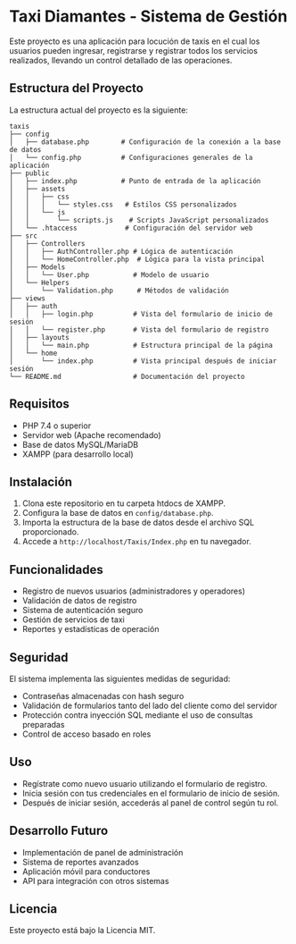 # Taxi Diamantes - Sistema de Gestión

Este proyecto es una aplicación para locución de taxis en el cual los usuarios pueden ingresar, registrarse y registrar todos los servicios realizados, llevando un control detallado de las operaciones.

## Estructura del Proyecto

La estructura actual del proyecto es la siguiente:


```
taxis
├── config
│   ├── database.php        # Configuración de la conexión a la base de datos
│   └── config.php          # Configuraciones generales de la aplicación
├── public
│   ├── index.php           # Punto de entrada de la aplicación
│   ├── assets
│   │   ├── css
│   │   │   └── styles.css   # Estilos CSS personalizados
│   │   └── js
│   │       └── scripts.js    # Scripts JavaScript personalizados
│   └── .htaccess            # Configuración del servidor web
├── src
│   ├── Controllers
│   │   ├── AuthController.php # Lógica de autenticación
│   │   └── HomeController.php  # Lógica para la vista principal
│   ├── Models
│   │   └── User.php           # Modelo de usuario
│   └── Helpers
│       └── Validation.php      # Métodos de validación
├── views
│   ├── auth
│   │   ├── login.php          # Vista del formulario de inicio de sesión
│   │   └── register.php       # Vista del formulario de registro
│   ├── layouts
│   │   └── main.php           # Estructura principal de la página
│   └── home
│       └── index.php          # Vista principal después de iniciar sesión
└── README.md                  # Documentación del proyecto
```


## Requisitos

- PHP 7.4 o superior
- Servidor web (Apache recomendado)
- Base de datos MySQL/MariaDB
- XAMPP (para desarrollo local)

## Instalación

1. Clona este repositorio en tu carpeta htdocs de XAMPP.
2. Configura la base de datos en `config/database.php`.
3. Importa la estructura de la base de datos desde el archivo SQL proporcionado.
4. Accede a `http://localhost/Taxis/Index.php` en tu navegador.

## Funcionalidades

- Registro de nuevos usuarios (administradores y operadores)
- Validación de datos de registro
- Sistema de autenticación seguro
- Gestión de servicios de taxi
- Reportes y estadísticas de operación

## Seguridad

El sistema implementa las siguientes medidas de seguridad:
- Contraseñas almacenadas con hash seguro
- Validación de formularios tanto del lado del cliente como del servidor
- Protección contra inyección SQL mediante el uso de consultas preparadas
- Control de acceso basado en roles

## Uso

- Regístrate como nuevo usuario utilizando el formulario de registro.
- Inicia sesión con tus credenciales en el formulario de inicio de sesión.
- Después de iniciar sesión, accederás al panel de control según tu rol.

## Desarrollo Futuro

- Implementación de panel de administración
- Sistema de reportes avanzados
- Aplicación móvil para conductores
- API para integración con otros sistemas

## Licencia

Este proyecto está bajo la Licencia MIT.